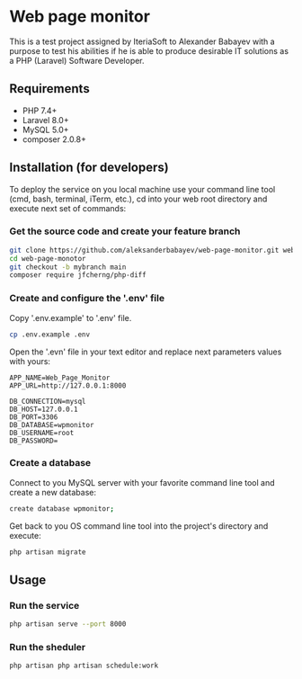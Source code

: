 # Web page monitor

This is a test project assigned by IteriaSoft to Alexander Babayev with a purpose to test his abilities if he is able to produce desirable IT solutions as a PHP (Laravel) Software Developer.


## Requirements

- PHP 7.4+
- Laravel 8.0+
- MySQL 5.0+
- composer 2.0.8+


## Installation (for developers)

To deploy the service on you local machine use your command line tool (cmd, bash, terminal, iTerm, etc.), cd into your web root directory and execute next set of commands:


### Get the source code and create your feature branch

```bash
git clone https://github.com/aleksanderbabayev/web-page-monitor.git web-page-monotor
cd web-page-monotor
git checkout -b mybranch main
composer require jfcherng/php-diff
```


### Create and configure the '.env' file

Copy '.env.example' to '.env' file.
```bash
cp .env.example .env
```

Open the '.evn' file in your text editor and replace next parameters values with yours:

```text
APP_NAME=Web_Page_Monitor
APP_URL=http://127.0.0.1:8000

DB_CONNECTION=mysql
DB_HOST=127.0.0.1
DB_PORT=3306
DB_DATABASE=wpmonitor
DB_USERNAME=root
DB_PASSWORD=
```

### Create a database

Connect to you MySQL server with your favorite command line tool and create a new database:

```bash
create database wpmonitor;
```

Get back to you OS command line tool into the project's directory and execute:

```bash
php artisan migrate
```


## Usage

### Run the service

```bash
php artisan serve --port 8000
```

### Run the sheduler

```bash
php artisan php artisan schedule:work
```